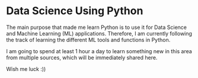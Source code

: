 # Data Science Using Python

The main purpose that made me learn Python is to use it for Data Science and Machine Learning (ML) applications. Therefore, I am currently following the track of learning the different ML tools and functions in Python.

I am going to spend at least 1 hour a day to learn something new in this area from multiple sources, which will be immediately shared here.

Wish me luck :))
